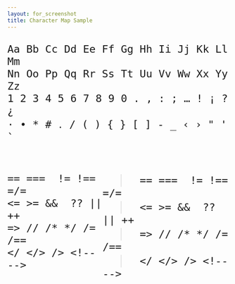 ```yaml
---
layout: for_screenshot
title: Character Map Sample
---
```


<pre class="lang-text" style="font-size: 28px;"><code><span>Aa Bb Cc Dd Ee Ff Gg Hh Ii Jj Kk Ll Mm</span>
<span>Nn Oo Pp Qq Rr Ss Tt Uu Vv Ww Xx Yy Zz</span>
<span>1 2 3 4 5 6 7 8 9 0 . , : ; … ! ¡ ? ¿</span>
<span>· • * # ․ / ( ) { } [ ] - _ ‹ › " ' `</span></code>
<br>
<div style="display: flex">
<div style="font-variant-ligatures: none;"><code class="lang-js">== ===  != !== =/=</code>
<code class="lang-js"><= >= &&  ?? || ++</code>
<code class="lang-js">=> // /* */ /= /==</code>
<code class="lang-html">&lt;/ &lt;/&gt; /&gt; &lt;!-- --&gt;</code>
</div>
<div id="ligatures" style="font-variant-ligatures: auto;"><span style="opacity: .1">  |  </span><code class="lang-js">== ===  != !== =/=</code>
<span style="opacity: .1">  |  </span><code class="lang-js"><= >= &&  ?? || ++</code>
<span style="opacity: .1">  |  </span><code class="lang-js">=> // /* */ /= /==</code>
<span style="opacity: .1">  |  </span><code class="lang-html">&lt;/ &lt;/&gt; /&gt; &lt;!-- --&gt;</code>
</div>
</div></pre>
